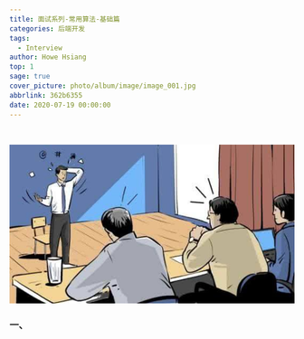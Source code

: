 ```yaml
---
title: 面试系列-常用算法-基础篇
categories: 后端开发
tags:
  - Interview
author: Howe Hsiang
top: 1
sage: true
cover_picture: photo/album/image/image_001.jpg
abbrlink: 362b6355
date: 2020-07-19 00:00:00
---
```


&emsp;&emsp;

<!-- more -->

![Interview](/photo/album/image/image_122.jpg "面试系列-常用算法-基础篇")

### 一、 



